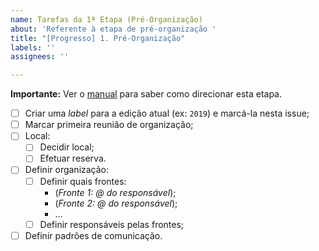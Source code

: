 ```yaml
---
name: Tarefas da 1ª Etapa (Pré-Organização)
about: 'Referente à etapa de pré-organização '
title: "[Progresso] 1. Pré-Organização"
labels: ''
assignees: ''

---
```


**Importante:** Ver o [manual](https://github.com/seccom-ufsc/manual/wiki/1.-Pr%C3%A9-Organiza%C3%A7%C3%A3o) para saber como direcionar esta etapa.

- [ ] Criar uma _label_ para a edição atual (ex: `2019`) e marcá-la nesta issue;
- [ ] Marcar primeira reunião de organização;
- [ ] Local:
  - [ ] Decidir local;
  - [ ] Efetuar reserva.
- [ ] Definir organização:
  - [ ] Definir quais frontes:
    - (_Fronte 1: @ do responsável_);
    - (_Fronte 2: @ do responsável_);
    - ...
  - [ ] Definir responsáveis pelas frontes;
- [ ] Definir padrões de comunicação.
